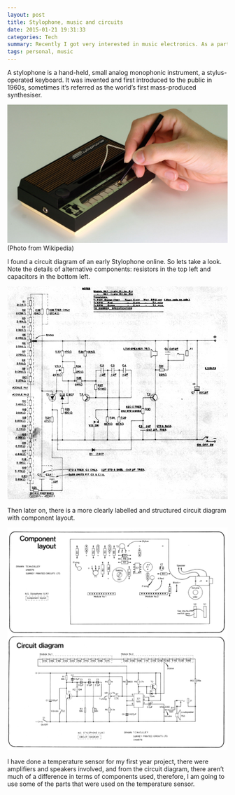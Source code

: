 ```yaml
---
layout: post
title: Stylophone, music and circuits
date: 2015-01-21 19:31:33
categories: Tech
summary: Recently I got very interested in music electronics. As a part of my course, I am familiar with electronic circuit design. To feed off my curiosity, I bought a stylophone, and I am going to build one myself.
tags: personal, music
---
```

A stylophone is a hand-held, small analog monophonic instrument, a stylus-operated keyboard. It was invented and first introduced to the public in 1960s, sometimes it’s referred as the world’s first mass-produced synthesiser.

![1](/images/stylo/stylo-1.JPG)
(Photo from Wikipedia)

I found a circuit diagram of an early Stylophone online. So lets take a look. Note the details of alternative components: resistors in the top left and capacitors in the bottom left.

![2](/images/stylo/stylo-2.jpg)

Then later on, there is a more clearly labelled and structured circuit diagram with component layout.

![3](images/stylo/3.jpg)

I have done a temperature sensor for my first year project, there were amplifiers and speakers involved, and from the circuit diagram, there aren’t much of a difference in terms of components used, therefore, I am going to use some of the parts that were used on the temperature sensor.